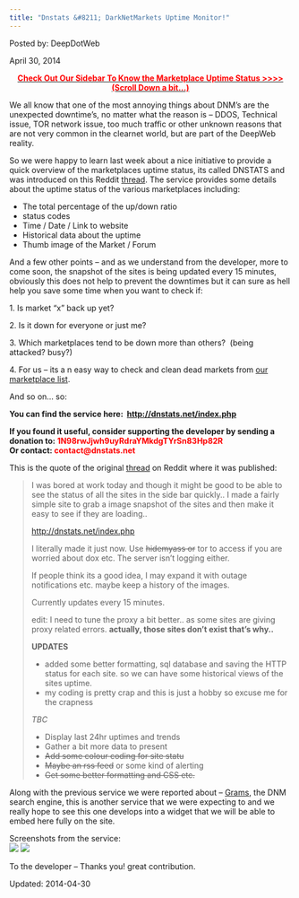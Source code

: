 ```yaml
---
title: "Dnstats &#8211; DarkNetMarkets Uptime Monitor!"
---
```


Posted by: DeepDotWeb

<span>April 30, 2014</span>

<p style="text-align: center;"><span style="color: #ff0000;"><strong><a href="/2014/05/04/market-currently-check-sidebar/"><span style="color: #ff0000;">Check Out Our Sidebar To Know the Marketplace Uptime Status &gt;&gt;&gt;&gt;<br/>
    (Scroll Down a bit&#8230;)</span></a></strong></span></p>
<p>We all know that one of the most annoying things about DNM&#8217;s are the unexpected downtime&#8217;s, no matter what the reason is &#8211; DDOS, Technical issue, TOR network issue, too much traffic or other unknown reasons that are not very common in the clearnet world, but are part of the DeepWeb reality.</p>
<p>So we were happy to learn last week about a nice initiative to provide a quick overview of the marketplaces uptime status, its called DNSTATS and was introduced on this Reddit <a href="http://www.reddit.com/r/DarkNetMarkets/comments/23r08l/i_made_this/" target="_blank">thread</a>. The service provides some details about the uptime status of the various marketplaces including:</p>
<ul>
<li>The total percentage of the up/down ratio</li>
<li>status codes</li>
<li>Time / Date / Link to website</li>
<li>Historical data about the uptime</li>
<li>Thumb image of the Market / Forum</li>
</ul>
<p>And a few other points &#8211; and as we understand from the developer, more to come soon, the snapshot of the sites is being updated every 15 minutes, obviously this does not help to prevent the downtimes but it can sure as hell help you save some time when you want to check if:</p>
<p>1. Is market &#8220;x&#8221; back up yet?</p>
<p>2. Is it down for everyone or just me?</p>
<p>3. Which marketplaces tend to be down more than others?  (being attacked? busy?)</p>
<p>4. For us &#8211; its a n easy way to check and clean dead markets from <a href="/2013/10/28/updated-llist-of-hidden-marketplaces-tor-i2p/" target="_blank">our marketplace list</a>.</p>
<p>And so on&#8230; so:</p>
<p><strong>You can find the service here:  <a href="http://dnstats.net/index.php" target="_blank">http://dnstats.net/index.php</a></strong></p>
<p><strong>If you found it useful, consider supporting the developer by sending a donation to: <span style="color: #ff0000;">1N98rwJjwh9uyRdraYMkdgTYrSn83Hp82R </span></strong><br/>
<strong>Or contact: <span style="color: #ff0000;">contact@dnstats.net</span></strong></p>
<p>This is the quote of the original <a href="http://www.reddit.com/r/DarkNetMarkets/comments/23r08l/i_made_this/" target="_blank">thread</a> on Reddit where it was published:</p>
<blockquote><p>I was bored at work today and though it might be good to be able to see the status of all the sites in the side bar quickly.. I made a fairly simple site to grab a image snapshot of the sites and then make it easy to see if they are loading..</p>
<p><a href="http://dnstats.net/index.php" target="_blank">http://dnstats.net/index.php</a></p>
<p>I literally made it just now. Use <del>hidemyass or</del> tor to access if you are worried about dox etc. The server isn&#8217;t logging either.</p>
<p>If people think its a good idea, I may expand it with outage notifications etc. maybe keep a history of the images.</p>
<p>Currently updates every 15 minutes.</p>
<p>edit: I need to tune the proxy a bit better.. as some sites are giving proxy related errors. <strong>actually, those sites don&#8217;t exist that&#8217;s why..</strong></p>
<p><strong>UPDATES</strong></p>
<ul>
<li>added some better formatting, sql database and saving the HTTP status for each site. so we can have some historical views of the sites uptime.</li>
<li>my coding is pretty crap and this is just a hobby so excuse me for the crapness</li>
</ul>
<p><em>TBC</em></p>
<ul>
<li>Display last 24hr uptimes and trends</li>
<li>Gather a bit more data to present</li>
<li><del>Add some colour coding for site statu</del></li>
<li><del>Maybe an rss feed</del> or some kind of alerting</li>
<li><del>Get some better formatting and CSS etc.</del></li>
</ul>
</blockquote>
<p>Along with the previous service we were reported about &#8211; <a href="/2014/04/08/grams-darknetmarkets-search-engine/" target="_blank">Grams</a>, the DNM search engine, this is another service that we were expecting to and we really hope to see this one develops into a widget that we will be able to embed here fully on the site.</p>
<p>Screenshots from the service:<br/>


<img src="https://info-gir.github.io/deepdotweb/imgs/2014/04/dnstat.png"/>
<img src="https://info-gir.github.io/deepdotweb/imgs/2014/04/btcfog.png" />

<p>To the developer &#8211; Thanks you! great contribution.</p>

Updated: 2014-04-30
    
